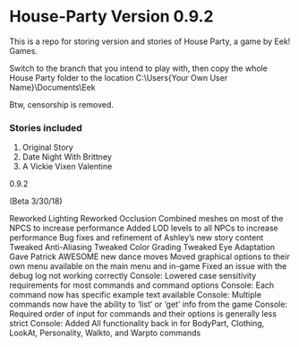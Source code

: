 # House-Party Version 0.9.2
This is a repo for storing version and stories of House Party, a game by Eek! Games.

Switch to the branch that you intend to play with, then copy the whole House Party folder to the location C:\Users\{Your Own User Name}\Documents\Eek

Btw, censorship is removed.

### Stories included
1. Original Story
2. Date Night With Brittney
3. A Vickie Vixen Valentine

0.9.2

(Beta 3/30/18)

Reworked Lighting
Reworked Occlusion
Combined meshes on most of the NPCS to increase performance
Added LOD levels to all NPCs to increase performance
Bug fixes and refinement of Ashley’s new story content
Tweaked Anti-Aliasing
Tweaked Color Grading
Tweaked Eye Adaptation
Gave Patrick AWESOME new dance moves
Moved graphical options to their own menu available on the main menu and in-game
Fixed an issue with the debug log not working correctly
Console: Lowered case sensitivity requirements for most commands and command options
Console: Each command now has specific example text available
Console: Multiple commands now have the ability to ‘list’ or ‘get’ info from the game
Console: Required order of input for commands and their options is generally less strict
Console: Added All functionality back in for BodyPart, Clothing, LookAt, Personality, Walkto, and Warpto commands
